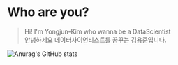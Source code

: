 # Who are you?
>Hi! I'm Yongjun-Kim who wanna be a DataScientist    
안녕하세요 데이터사이언티스트를 꿈꾸는 김용준입니다.   


![Anurag's GitHub stats](https://github-readme-stats.vercel.app/api?username=ojo6561)
